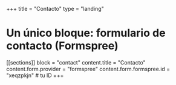 +++
title = "Contacto"
type  = "landing"

# Un único bloque: formulario de contacto (Formspree)
[[sections]]
block = "contact"
content.title = "Contacto"
content.form.provider = "formspree"
content.form.formspree.id = "xeqzpkjn"  # tu ID
+++
